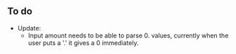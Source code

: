 ## To do

-   Update:
    -   Input amount needs to be able to parse 0. values, currently when the user puts a '.' it gives a 0 immediately.
    